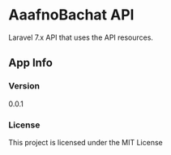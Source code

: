 # AaafnoBachat API

 Laravel 7.x API that uses the API resources.


## App Info
### Version

0.0.1

### License

This project is licensed under the MIT License
